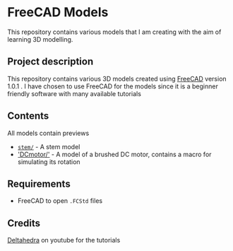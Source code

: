 # FreeCAD Models

This repository contains various models that I am creating with the aim of learning 3D modelling.

## Project description

This repository contains various 3D models created using [FreeCAD](https://www.freecad.org/) version 1.0.1 .
I have chosen to use FreeCAD for the models since it is a beginner friendly software with many available tutorials

## Contents

All models contain previews

- [`stem/`](stem/) - A stem model
- ['DCmotor/'](DCmotor/) - A model of a brushed DC motor, contains a macro for simulating its rotation

## Requirements

- FreeCAD to open `.FCStd` files

## Credits

[Deltahedra](https://www.youtube.com/@deltahedra3D) on youtube for the tutorials
